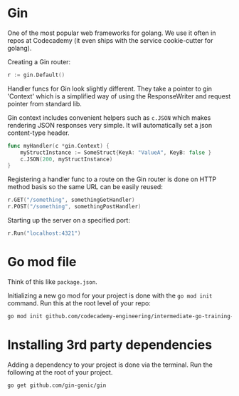 # Gin

One of the most popular web frameworks for golang. We use it often in repos at Codecademy (it even ships with the service cookie-cutter for golang).

Creating a Gin router:

```go
r := gin.Default()
```

Handler funcs for Gin look slightly different.
They take a pointer to gin 'Context' which is a simplified way of using the ResponseWriter and request pointer from standard lib.

Gin context includes convenient helpers such as `c.JSON` which makes rendering JSON responses very simple.
It will automatically set a json content-type header.

```go
func myHandler(c *gin.Context) {
	myStructInstance := SomeStruct{KeyA: "ValueA", KeyB: false }
	c.JSON(200, myStructInstance)
}
```

Registering a handler func to a route on the Gin router is done on HTTP method basis so the same URL can be easily reused:

```go
r.GET("/something", somethingGetHandler)
r.POST("/something", somethingPostHandler)
```

Starting up the server on a specified port:

```go
r.Run("localhost:4321")
```

# Go mod file

Think of this like `package.json`.

Initializing a new go mod for your project is done with the `go mod init` command.
Run this at the root level of your repo:

```bash
go mod init github.com/codecademy-engineering/intermediate-go-training-2023
```

# Installing 3rd party dependencies

Adding a dependency to your project is done via the terminal.
Run the following at the root of your project.

```bash
go get github.com/gin-gonic/gin
```
